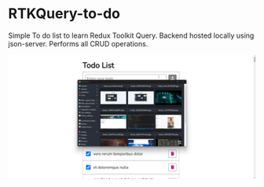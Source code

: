 # RTKQuery-to-do 

Simple To do list to learn Redux Toolkit Query.
Backend hosted locally using json-server. 
Performs all CRUD operations. 

![](https://github.com/GeoMukkath/RTKQuery-to-do/blob/main/brave_5KGnylhSvF.gif)
